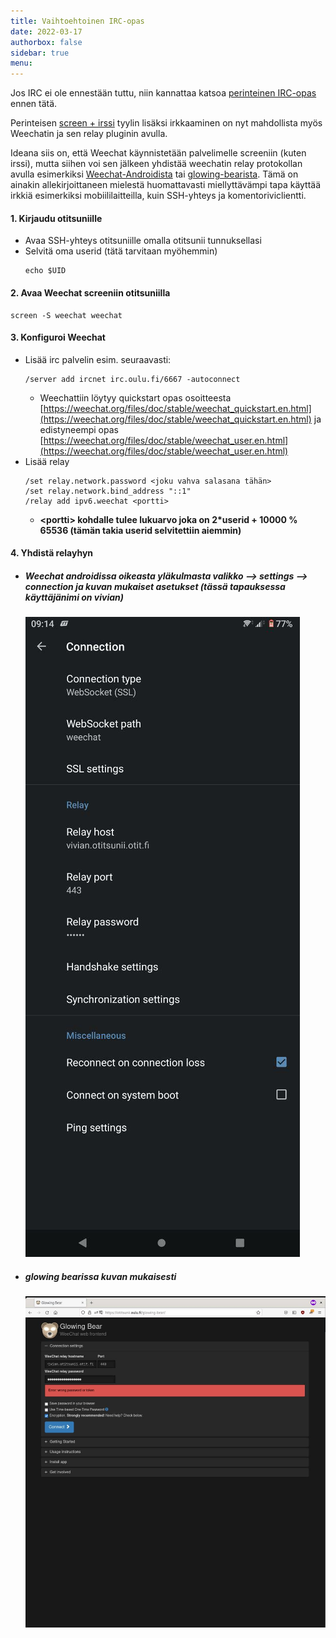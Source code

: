 ```yaml
---
title: Vaihtoehtoinen IRC-opas
date: 2022-03-17
authorbox: false
sidebar: true
menu:
---
```


Jos IRC ei ole ennestään tuttu, niin kannattaa katsoa [perinteinen IRC-opas](../irc-opas/) ennen tätä.

Perinteisen [screen + irssi](../irc-opas/) tyylin lisäksi irkkaaminen on nyt mahdollista myös Weechatin ja sen relay pluginin avulla.

Ideana siis on, että Weechat käynnistetään palvelimelle screeniin (kuten irssi), mutta siihen voi sen jälkeen yhdistää weechatin relay protokollan avulla esimerkiksi [Weechat-Androidista](https://play.google.com/store/apps/details?id=com.ubergeek42.WeechatAndroid.dev&hl=en_US&gl=US) tai [glowing-bearista](https://otitsunii.oulu.fi/glowing-bear/). Tämä on ainakin allekirjoittaneen mielestä huomattavasti miellyttävämpi tapa käyttää irkkiä esimerkiksi mobiililaitteilla, kuin SSH-yhteys ja komentoriviclientti.


#### 1. Kirjaudu otitsuniille

- Avaa SSH-yhteys otitsuniille omalla otitsunii tunnuksellasi
- Selvitä oma userid (tätä tarvitaan myöhemmin)
    ```
    echo $UID
    ```

#### 2. Avaa Weechat screeniin otitsuniilla

```
screen -S weechat weechat
```

#### 3. Konfiguroi Weechat

- Lisää irc palvelin esim. seuraavasti:
    ```
    /server add ircnet irc.oulu.fi/6667 -autoconnect
    ```
    - Weechattiin löytyy quickstart opas osoitteesta [https://weechat.org/files/doc/stable/weechat_quickstart.en.html](https://weechat.org/files/doc/stable/weechat_quickstart.en.html) ja edistyneempi opas [https://weechat.org/files/doc/stable/weechat_user.en.html](https://weechat.org/files/doc/stable/weechat_user.en.html)
- Lisää relay
    ```
    /set relay.network.password <joku vahva salasana tähän>
    /set relay.network.bind_address "::1"
    /relay add ipv6.weechat <portti>
    ```
    - **\<portti\> kohdalle tulee lukuarvo joka on 2*userid + 10000 % 65536 (tämän takia userid selvitettiin aiemmin)**


#### 4. Yhdistä relayhyn

- ##### Weechat androidissa oikeasta yläkulmasta valikko --> settings --> connection ja kuvan mukaiset asetukset (tässä tapauksessa käyttäjänimi on vivian)
    ![weechat-android](./weechat-android.jpg)
- ##### glowing bearissa kuvan mukaisesti
    ![glowing-bear](./glowing-bear.jpg)
